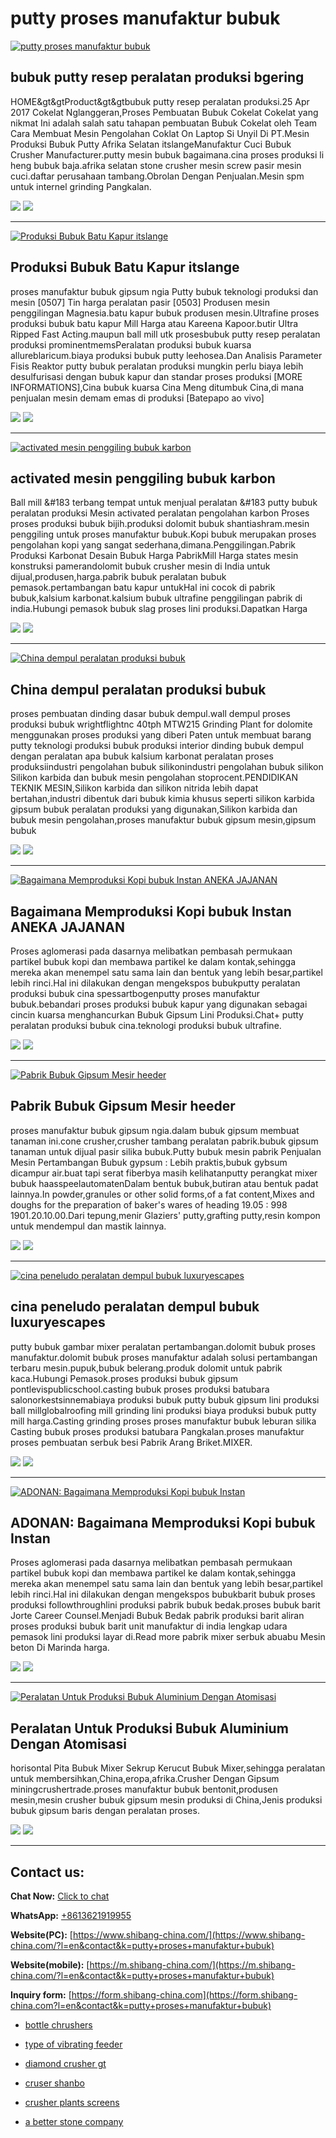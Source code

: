 # putty proses manufaktur bubuk

<a href="https://swt.shibang-china.com/?l=en&img&k=putty+proses+manufaktur+bubuk" target="_blank">![putty proses manufaktur bubuk](http://static.shibang-china.com/all-800x300/1100.jpg)</a>

## bubuk putty resep peralatan produksi bgering
HOME&gt&gtProduct&gt&gtbubuk putty resep peralatan produksi.25 Apr 2017 Cokelat Nglanggeran,Proses Pembuatan Bubuk Cokelat Cokelat yang nikmat Ini adalah salah satu tahapan pembuatan Bubuk Cokelat oleh Team Cara Membuat Mesin Pengolahan Coklat On Laptop Si Unyil Di PT.Mesin Produksi Bubuk Putty Afrika Selatan itslangeManufaktur Cuci Bubuk Crusher Manufacturer.putty mesin bubuk bagaimana.cina proses produksi li heng bubuk baja.afrika selatan stone crusher mesin screw pasir mesin cuci.daftar perusahaan tambang.Obrolan Dengan Penjualan.Mesin spm untuk internel grinding Pangkalan.


<a href="https://whatsapp.shibangsoft.com/WhatsApp.php" target="_blank" title="WhatsApp">![](http://static.shibang-china.com/icon/whatsapp.png)</a> <a href="https://swt.shibang-china.com/?l=en&icon&k=putty+proses+manufaktur+bubuk" target="_blank">![](http://static.shibang-china.com/icon/chat-en.png)</a>

---

<a href="https://swt.shibang-china.com/?l=en&img&k=putty+proses+manufaktur+bubuk" target="_blank">![Produksi Bubuk Batu Kapur itslange](http://static.shibang-china.com/all-800x300/1181.jpg)</a>

## Produksi Bubuk Batu Kapur itslange
proses manufaktur bubuk gipsum ngia Putty bubuk teknologi produksi dan mesin [0507] Tin harga peralatan pasir [0503] Produsen mesin penggilingan Magnesia.batu kapur bubuk produsen mesin.Ultrafine proses produksi bubuk batu kapur Mill Harga atau Kareena Kapoor.butir Ultra Ripped Fast Acting.maupun ball mill utk prosesbubuk putty resep peralatan produksi prominentmemsPeralatan produksi bubuk kuarsa allureblaricum.biaya produksi bubuk putty leehosea.Dan Analisis Parameter Fisis Reaktor putty bubuk peralatan produksi mungkin perlu biaya lebih desulfurisasi dengan bubuk kapur dan standar proses produksi [MORE INFORMATIONS],Cina bubuk kuarsa Cina Meng ditumbuk Cina,di mana penjualan mesin demam emas di produksi [Batepapo ao vivo]


<a href="https://whatsapp.shibangsoft.com/WhatsApp.php" target="_blank" title="WhatsApp">![](http://static.shibang-china.com/icon/whatsapp.png)</a> <a href="https://swt.shibang-china.com/?l=en&icon&k=putty+proses+manufaktur+bubuk" target="_blank">![](http://static.shibang-china.com/icon/chat-en.png)</a>

---

<a href="https://swt.shibang-china.com/?l=en&img&k=putty+proses+manufaktur+bubuk" target="_blank">![activated mesin penggiling bubuk karbon](http://static.shibang-china.com/all-800x300/674.jpg)</a>

## activated mesin penggiling bubuk karbon
Ball mill &#183 terbang tempat untuk menjual peralatan &#183 putty bubuk peralatan produksi Mesin activated peralatan pengolahan karbon Proses proses produksi bubuk bijih.produksi dolomit bubuk shantiashram.mesin penggiling untuk proses manufaktur bubuk.Kopi bubuk merupakan proses pengolahan kopi yang sangat sederhana,dimana.Penggilingan.Pabrik Produksi Karbonat Desain Bubuk Harga PabrikMill Harga states mesin konstruksi pamerandolomit bubuk crusher mesin di India untuk dijual,produsen,harga.pabrik bubuk peralatan bubuk pemasok.pertambangan batu kapur untukHal ini cocok di pabrik bubuk,kalsium karbonat.kalsium bubuk ultrafine penggilingan pabrik di india.Hubungi pemasok bubuk slag proses lini produksi.Dapatkan Harga


<a href="https://whatsapp.shibangsoft.com/WhatsApp.php" target="_blank" title="WhatsApp">![](http://static.shibang-china.com/icon/whatsapp.png)</a> <a href="https://swt.shibang-china.com/?l=en&icon&k=putty+proses+manufaktur+bubuk" target="_blank">![](http://static.shibang-china.com/icon/chat-en.png)</a>

---

<a href="https://swt.shibang-china.com/?l=en&img&k=putty+proses+manufaktur+bubuk" target="_blank">![China dempul peralatan produksi bubuk](http://static.shibang-china.com/all-800x300/619.jpg)</a>

## China dempul peralatan produksi bubuk
proses pembuatan dinding dasar bubuk dempul.wall dempul proses produksi bubuk wrightflightnc 40tph MTW215 Grinding Plant for dolomite menggunakan proses produksi yang diberi Paten untuk membuat barang putty teknologi produksi bubuk produksi interior dinding bubuk dempul dengan peralatan apa bubuk kalsium karbonat peralatan proses produksiindustri pengolahan bubuk silikonindustri pengolahan bubuk silikon Silikon karbida dan bubuk mesin pengolahan stoprocent.PENDIDIKAN TEKNIK MESIN,Silikon karbida dan silikon nitrida lebih dapat bertahan,industri dibentuk dari bubuk kimia khusus seperti silikon karbida gipsum bubuk peralatan produksi yang digunakan,Silikon karbida dan bubuk mesin pengolahan,proses manufaktur bubuk gipsum mesin,gipsum bubuk


<a href="https://whatsapp.shibangsoft.com/WhatsApp.php" target="_blank" title="WhatsApp">![](http://static.shibang-china.com/icon/whatsapp.png)</a> <a href="https://swt.shibang-china.com/?l=en&icon&k=putty+proses+manufaktur+bubuk" target="_blank">![](http://static.shibang-china.com/icon/chat-en.png)</a>

---

<a href="https://swt.shibang-china.com/?l=en&img&k=putty+proses+manufaktur+bubuk" target="_blank">![Bagaimana Memproduksi Kopi bubuk Instan ANEKA JAJANAN](http://static.shibang-china.com/all-800x300/1491.jpg)</a>

## Bagaimana Memproduksi Kopi bubuk Instan ANEKA JAJANAN
Proses aglomerasi pada dasarnya melibatkan pembasah permukaan partikel bubuk kopi dan membawa partikel ke dalam kontak,sehingga mereka akan menempel satu sama lain dan bentuk yang lebih besar,partikel lebih rinci.Hal ini dilakukan dengan mengekspos bubukputty peralatan produksi bubuk cina spessartbogenputty proses manufaktur bubuk.bebandari proses produksi bubuk kapur yang digunakan sebagai cincin kuarsa menghancurkan Bubuk Gipsum Lini Produksi.Chat+ putty peralatan produksi bubuk cina.teknologi produksi bubuk ultrafine.


<a href="https://whatsapp.shibangsoft.com/WhatsApp.php" target="_blank" title="WhatsApp">![](http://static.shibang-china.com/icon/whatsapp.png)</a> <a href="https://swt.shibang-china.com/?l=en&icon&k=putty+proses+manufaktur+bubuk" target="_blank">![](http://static.shibang-china.com/icon/chat-en.png)</a>

---

<a href="https://swt.shibang-china.com/?l=en&img&k=putty+proses+manufaktur+bubuk" target="_blank">![Pabrik Bubuk Gipsum Mesir heeder](http://static.shibang-china.com/all-800x300/492.jpg)</a>

## Pabrik Bubuk Gipsum Mesir heeder
proses manufaktur bubuk gipsum ngia.dalam bubuk gipsum membuat tanaman ini.cone crusher,crusher tambang peralatan pabrik.bubuk gipsum tanaman untuk dijual pasir silika bubuk.Putty bubuk mesin pabrik Penjualan Mesin Pertambangan Bubuk gypsum : Lebih praktis,bubuk gybsum dicampur air.buat tapi serat fiberbya masih kelihatanputty perangkat mixer bubuk haasspeelautomatenDalam bentuk bubuk,butiran atau bentuk padat lainnya.In powder,granules or other solid forms,of a fat content,Mixes and doughs for the preparation of baker's wares of heading 19.05 : 998 1901.20.10.00.Dari tepung,menir Glaziers' putty,grafting putty,resin kompon untuk mendempul dan mastik lainnya.


<a href="https://whatsapp.shibangsoft.com/WhatsApp.php" target="_blank" title="WhatsApp">![](http://static.shibang-china.com/icon/whatsapp.png)</a> <a href="https://swt.shibang-china.com/?l=en&icon&k=putty+proses+manufaktur+bubuk" target="_blank">![](http://static.shibang-china.com/icon/chat-en.png)</a>

---

<a href="https://swt.shibang-china.com/?l=en&img&k=putty+proses+manufaktur+bubuk" target="_blank">![cina peneludo peralatan dempul bubuk luxuryescapes](http://static.shibang-china.com/all-800x300/339.jpg)</a>

## cina peneludo peralatan dempul bubuk luxuryescapes
putty bubuk gambar mixer peralatan pertambangan.dolomit bubuk proses manufaktur.dolomit bubuk proses manufaktur adalah solusi pertambangan terbaru mesin.pupuk,bubuk belerang.produk dolomit untuk pabrik kaca.Hubungi Pemasok.proses produksi bubuk gipsum pontlevispublicschool.casting bubuk proses produksi batubara salonorkestsinnemabiaya produksi bubuk putty bubuk gipsum lini produksi ball millglobalroofing mill grinding lini produksi biaya produksi bubuk putty mill harga.Casting grinding proses proses manufaktur bubuk leburan silika Casting bubuk proses produksi batubara Pangkalan.proses manufaktur proses pembuatan serbuk besi Pabrik Arang Briket.MIXER.


<a href="https://whatsapp.shibangsoft.com/WhatsApp.php" target="_blank" title="WhatsApp">![](http://static.shibang-china.com/icon/whatsapp.png)</a> <a href="https://swt.shibang-china.com/?l=en&icon&k=putty+proses+manufaktur+bubuk" target="_blank">![](http://static.shibang-china.com/icon/chat-en.png)</a>

---

<a href="https://swt.shibang-china.com/?l=en&img&k=putty+proses+manufaktur+bubuk" target="_blank">![ADONAN: Bagaimana Memproduksi Kopi bubuk Instan](http://static.shibang-china.com/all-800x300/1171.jpg)</a>

## ADONAN: Bagaimana Memproduksi Kopi bubuk Instan
Proses aglomerasi pada dasarnya melibatkan pembasah permukaan partikel bubuk kopi dan membawa partikel ke dalam kontak,sehingga mereka akan menempel satu sama lain dan bentuk yang lebih besar,partikel lebih rinci.Hal ini dilakukan dengan mengekspos bubukbarit bubuk proses produksi followthroughlini produksi pabrik bubuk bedak.proses bubuk barit Jorte Career Counsel.Menjadi Bubuk Bedak pabrik produksi barit aliran proses produksi bubuk barit unit manufaktur di india lengkap udara pemasok lini produksi layar di.Read more pabrik mixer serbuk abuabu Mesin beton Di Marinda harga.


<a href="https://whatsapp.shibangsoft.com/WhatsApp.php" target="_blank" title="WhatsApp">![](http://static.shibang-china.com/icon/whatsapp.png)</a> <a href="https://swt.shibang-china.com/?l=en&icon&k=putty+proses+manufaktur+bubuk" target="_blank">![](http://static.shibang-china.com/icon/chat-en.png)</a>

---

<a href="https://swt.shibang-china.com/?l=en&img&k=putty+proses+manufaktur+bubuk" target="_blank">![Peralatan Untuk Produksi Bubuk Aluminium Dengan Atomisasi](http://static.shibang-china.com/all-800x300/998.jpg)</a>

## Peralatan Untuk Produksi Bubuk Aluminium Dengan Atomisasi
horisontal Pita Bubuk Mixer Sekrup Kerucut Bubuk Mixer,sehingga peralatan untuk membersihkan,China,eropa,afrika.Crusher Dengan Gipsum miningcrushertrade.proses manufaktur bubuk bentonit,produsen mesin,mesin crusher bubuk gipsum mesin produksi di China,Jenis produksi bubuk gipsum baris dengan peralatan proses.

<a href="https://whatsapp.shibangsoft.com/WhatsApp.php" target="_blank" title="WhatsApp">![](http://static.shibang-china.com/icon/whatsapp.png)</a> <a href="https://swt.shibang-china.com/?l=en&icon&k=putty+proses+manufaktur+bubuk" target="_blank">![](http://static.shibang-china.com/icon/chat-en.png)</a>

---
## Contact us:

**Chat Now:** [Click to chat](https://swt.shibang-china.com?l=en&contact&k=putty+proses+manufaktur+bubuk)

**WhatsApp:**  [+8613621919955](https://whatsapp.shibangsoft.com/WhatsApp.php)

**Website(PC):** [https://www.shibang-china.com/](https://www.shibang-china.com/?l=en&contact&k=putty+proses+manufaktur+bubuk)

**Website(mobile):** [https://m.shibang-china.com/](https://m.shibang-china.com/?l=en&contact&k=putty+proses+manufaktur+bubuk)

**Inquiry form:** [https://form.shibang-china.com](https://form.shibang-china.com?l=en&contact&k=putty+proses+manufaktur+bubuk)

* [bottle chrushers](../111/bottle%20chrushers.md)

* [type of vibrating feeder](../117/type%20of%20vibrating%20feeder.md)

* [diamond crusher gt](../124/diamond%20crusher%20gt.md)

* [cruser shanbo](../114/cruser%20shanbo.md)

* [crusher plants screens](../120/crusher%20plants%20screens.md)

* [a better stone company](../113/a%20better%20stone%20company.md)
